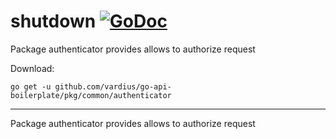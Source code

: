 # shutdown [![GoDoc](https://godoc.org/github.com/vardius/go-api-boilerplate/pkg/common/authenticator?status.svg)](https://godoc.org/github.com/vardius/go-api-boilerplate/pkg/common/authenticator)
Package authenticator provides allows to authorize request

Download:
```shell
go get -u github.com/vardius/go-api-boilerplate/pkg/common/authenticator
```

* * *
Package authenticator provides allows to authorize request
